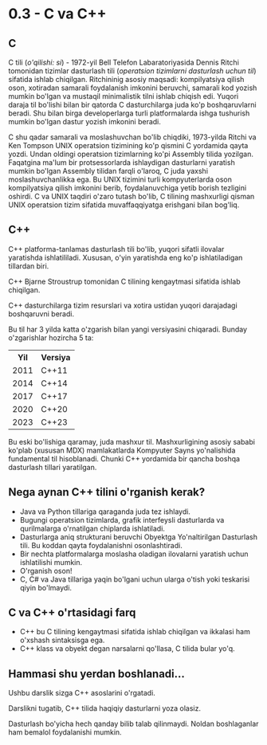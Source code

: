 # 0.3 - C va C++

## C

C tili (_o'qilishi: si_) - 1972-yil Bell Telefon Labaratoriyasida Dennis Ritchi tomonidan tizimlar dasturlash tili (_operatsion tizimlarni dasturlash uchun til_) sifatida ishlab chiqilgan. Ritchininig asosiy maqsadi: kompilyatsiya qilish oson, xotiradan samarali foydalanish imkonini beruvchi, samarali kod yozish mumkin bo'lgan va mustaqil minimalistik tilni ishlab chiqish edi. Yuqori daraja til bo'lishi bilan bir qatorda C dasturchilarga juda ko'p boshqaruvlarni beradi. Shu bilan birga developerlarga turli platformalarda ishga tushurish mumkin bo'lgan dastur yozish imkonini beradi.

C shu qadar samarali va moslashuvchan bo'lib chiqdiki, 1973-yilda Ritchi va Ken Tompson UNIX operatsion tizimining ko'p qismini C yordamida qayta yozdi. Undan oldingi operatsion tizimlarning ko'pi Assembly tilida yozilgan. Faqatgina ma'lum bir protsessorlarda ishlaydigan dasturlarni yaratish mumkin bo'lgan Assembly tilidan farqli o'laroq, C juda yaxshi moslashuvchanlikka ega. Bu UNIX tizimini turli kompyuterlarda oson kompilyatsiya qilish imkonini berib, foydalanuvchiga yetib borish tezligini oshirdi. C va UNIX taqdiri o'zaro tutash bo'lib, C tilining mashxurligi qisman UNIX operatsion tizim sifatida muvaffaqqiyatga erishgani bilan bog'liq.

## C++

C++ platforma-tanlamas dasturlash tili bo'lib, yuqori sifatli ilovalar yaratishda ishlatililadi. Xususan, o'yin yaratishda eng ko'p ishlatiladigan tillardan biri.

C++ Bjarne Stroustrup tomonidan C tilining kengaytmasi sifatida ishlab chiqilgan.

C++ dasturchilarga tizim resurslari va xotira ustidan yuqori darajadagi boshqaruvni beradi.

Bu til har 3 yilda katta o'zgarish bilan yangi versiyasini chiqaradi. Bunday o'zgarishlar hozircha 5 ta:

<table>
    <tr>
      <th>Yil</th>
      <th>Versiya</th>
    </tr>
    <tr>
      <td>2011</td>
      <td>C++11</td>
    </tr>
    <tr>
      <td>2014</td>
      <td>C++14</td>
    </tr>
    <tr>
      <td>2017</td>
      <td>C++17</td>
    </tr>
    <tr>
      <td>2020</td>
      <td>C++20</td>
    </tr>
    <tr>
      <td>2023</td>
      <td>C++23</td>
    </tr>
</table>

Bu eski bo'lishiga qaramay, juda mashxur til. Mashxurligining asosiy sababi ko'plab (xususan MDX) mamlakatlarda Kompyuter Sayns yo'nalishida fundamental til hisoblanadi. Chunki C++ yordamida bir qancha boshqa dasturlash tillari yaratilgan.

## Nega aynan C++ tilini o'rganish kerak?

- Java va Python tillariga qaraganda juda tez ishlaydi.
- Bugungi operatsion tizimlarda, grafik interfeysli dasturlarda va qurilmalarga o'rnatilgan chiplarda ishlatiladi.
- Dasturlarga aniq strukturani beruvchi Obyektga Yo'naltirilgan Dasturlash tili. Bu koddan qayta foydalanishni osonlashtiradi.
- Bir nechta platformalarga moslasha oladigan ilovalarni yaratish uchun ishlatilishi mumkin.
- O'rganish oson!
- C, C# va Java tillariga yaqin bo'lgani uchun ularga o'tish yoki teskarisi qiyin bo'lmaydi.

## C va C++ o'rtasidagi farq

- C++ bu C tilining kengaytmasi sifatida ishlab chiqilgan va ikkalasi ham o'xshash sintaksisga ega.
- C++ klass va obyekt degan narsalarni qo'llasa, C tilida bular yo'q.

## Hammasi shu yerdan boshlanadi...

Ushbu darslik sizga C++ asoslarini o'rgatadi.

Darslikni tugatib, C++ tilida haqiqiy dasturlarni yoza olasiz.

Dasturlash bo'yicha hech qanday bilib talab qilinmaydi. Noldan boshlaganlar ham bemalol foydalanishi mumkin.
